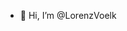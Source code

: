- 👋 Hi, I’m @LorenzVoelk
<!---
- 👀 I’m interested in ...
- 🌱 I’m currently learning ...
- 💞️ I’m looking to collaborate on ...
- 📫 How to reach me ...


LorenzVoelk/LorenzVoelk is a ✨ special ✨ repository because its `README.md` (this file) appears on your GitHub profile.
You can click the Preview link to take a look at your changes.
--->
